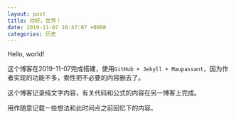 ```yaml
---
layout: post
title: 你好，世界！
date: 2019-11-07 10:47:07 +0800
categories: 历史
---
```


Hello, world!

这个博客在2019-11-07完成搭建，使用`GitHub + Jekyll + Maupassant`，因为作者实现的功能不多，索性把不必要的内容删去了。

这个博客记录纯文字内容，有关代码和公式的内容在另一博客上完成。

用作随意记载一些想法和此时间点之前回忆下的内容。
